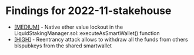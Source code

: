 # Findings for 2022-11-stakehouse 

- [[MEDIUM]]([MEDIUM]-Native_ether_value_lockout_in_the_LiquidStakingManager.sol::executeAsSmartWallet()_function/README.md) - Native ether value lockout in the LiquidStakingManager.sol::executeAsSmartWallet() function
- [[HIGH]]([HIGH]-Reentrancy_attack_allows_to_withdraw_all_the_funds_from_others_blspubkeys_from_the_shared_smartwallet/README.md) - Reentrancy attack allows to withdraw all the funds from others blspubkeys from the shared smartwallet
